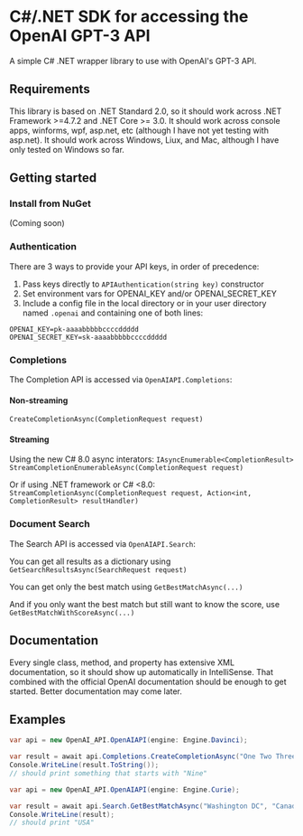 # C#/.NET SDK for accessing the OpenAI GPT-3 API 

A simple C# .NET wrapper library to use with OpenAI's GPT-3 API.

## Requirements

This library is based on .NET Standard 2.0, so it should work across .NET Framework >=4.7.2 and .NET Core >= 3.0.  It should work across console apps, winforms, wpf, asp.net, etc (although I have not yet testing with asp.net).  It should work across Windows, Liux, and Mac, although I have only tested on Windows so far.

## Getting started

### Install from NuGet
(Coming soon)

### Authentication
There are 3 ways to provide your API keys, in order of precedence:
1.  Pass keys directly to `APIAuthentication(string key)` constructor
2.  Set environment vars for OPENAI_KEY and/or OPENAI_SECRET_KEY
3.  Include a config file in the local directory or in your user directory named `.openai` and containing one of both lines:
```
OPENAI_KEY=pk-aaaabbbbbccccddddd
OPENAI_SECRET_KEY=sk-aaaabbbbbccccddddd
```

### Completions
The Completion API is accessed via `OpenAIAPI.Completions`:

#### Non-streaming
`CreateCompletionAsync(CompletionRequest request)`

#### Streaming
Using the new C# 8.0 async interators:
`IAsyncEnumerable<CompletionResult> StreamCompletionEnumerableAsync(CompletionRequest request)`

Or if using .NET framework or C# <8.0:
`StreamCompletionAsync(CompletionRequest request, Action<int, CompletionResult> resultHandler)`

### Document Search
The Search API is accessed via `OpenAIAPI.Search`:

You can get all results as a dictionary using `GetSearchResultsAsync(SearchRequest request)`

You can get only the best match using `GetBestMatchAsync(...)`

And if you only want the best match but still want to know the score, use `GetBestMatchWithScoreAsync(...)`

## Documentation

Every single class, method, and property has extensive XML documentation, so it should show up automatically in IntelliSense.  That combined with the official OpenAI documentation should be enough to get started.  Better documentation may come later.

## Examples

```csharp
var api = new OpenAI_API.OpenAIAPI(engine: Engine.Davinci);

var result = await api.Completions.CreateCompletionAsync("One Two Three Four Five Six Seven Eight Nine One Two Three Four Five Six Seven Eight", temperature: 0.1);
Console.WriteLine(result.ToString());
// should print something that starts with "Nine"
```

```csharp
var api = new OpenAI_API.OpenAIAPI(engine: Engine.Curie);

var result = await api.Search.GetBestMatchAsync("Washington DC", "Canada", "China", "USA", "Spain");
Console.WriteLine(result);
// should print "USA"
```